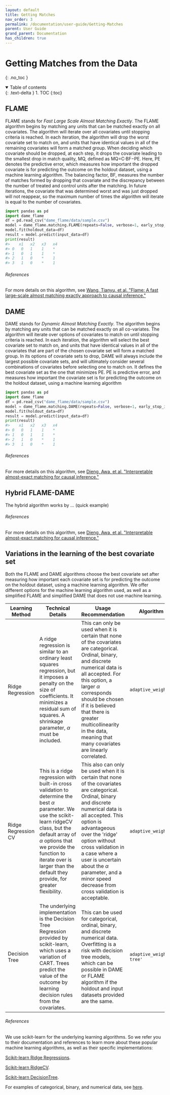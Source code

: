 ```yaml
---
layout: default
title: Getting Matches
nav_order: 3
permalink: /documentation/user-guide/Getting-Matches
parent: User Guide
grand_parent: Documentation
has_children: true
---
```


# Getting Matches from the Data
{: .no_toc }

<details open markdown="block">
  <summary>
    Table of contents
  </summary>
  {: .text-delta }
1. TOC
{:toc}
</details>


## FLAME

FLAME stands for *Fast Large Scale Almost Matching Exactly*. The FLAME algorithm  begins  by  matching  any  units  that  can  be  matched  exactly  on  all  covariates.  The algorithm will iterate over all covariates until stopping criteria  is  reached.   In  each  iteration,  the  algorithm  will  drop the worst  covariate  set  to match on, and units that have identical values in all of the remaining covariates will form a matched group. When deciding which covariate should be dropped, at each step, it drops the covariate leading to the smallest drop in match quality, MQ, defined as MQ=C·BF−PE.  Here, PE denotes the predictive error, which measures how important the dropped covariate is for predicting the outcome on the holdout dataset, using a machine learning algorithm.  The balancing  factor, BF, measures the number of matches formed by dropping that covariate and the discrepancy between the number of treated and control units after the matching. In future iterations, the covariate that was determined worst and was just dropped will not reappear, so the maximum number of times the algorithm will iterate is equal to the number of covariates. 


```python
import pandas as pd
import dame_flame
df = pd.read_csv("dame_flame/data/sample.csv")
model = dame_flame.matching.FLAME(repeats=False, verbose=1, early_stop_iterations=False)
model.fit(holdout_data=df)
result = model.predict(input_data=df)
print(result)
#>    x1   x2   x3   x4
#> 0   0   1    1    *     
#> 1   0   1    1    *     
#> 2   1   0    *    1     
#> 3   1   0    *    1     
```

###### References
For more details on this algorithm, see 
[Wang, Tianyu, et al. "Flame: A fast large-scale almost matching exactly approach to causal inference."](https://arxiv.org/abs/1707.06315)


## DAME

DAME stands for *Dynamic Almost Matching Exactly*. The  algorithm  begins  by  matching  any  units  that  can  be  matched  exactly  on  all  co-variates.  The algorithm will iterate over options of covariates to match on until stopping criteria  is  reached.   In  each  iteration,  the  algorithm  will  select  the  best  covariate  set  to match on, and units that have identical values in all of the covariates that are part of the chosen covariate set will form a matched group. In its options of covariate sets to drop, DAME will always include the largest possible covariate sets, and will ultimately consider several combinations of covariates before selecting one to match on. It defines the best covariate set as the one that minimizes PE. PE is predictive error, and measures how important the covariate set is for predicting the outcome on the holdout dataset, using a machine learning algorithm


```python
import pandas as pd
import dame_flame
df = pd.read_csv("dame_flame/data/sample.csv")
model = dame_flame.matching.DAME(repeats=False, verbose=1, early_stop_iterations=False)
model.fit(holdout_data=df)
result = model.predict(input_data=df)
print(result)
#>    x1   x2   x3   x4
#> 0   0   1    1    *     
#> 1   0   1    1    *     
#> 2   1   0    *    1     
#> 3   1   0    *    1     
```

###### References
For more details on this algorithm, see 
[Dieng, Awa, et al. "Interpretable almost-exact matching for causal inference."](https://arxiv.org/abs/1806.06802)

## Hybrid FLAME-DAME


The hybrid algorithm works by ...
 (quick example)

###### References
For more details on this algorithm, see 
[Dieng, Awa, et al. "Interpretable almost-exact matching for causal inference."](https://arxiv.org/abs/1806.06802) 
 
## Variations in the learning of the best covariate set

Both the FLAME and DAME algorithms choose the best covariate set after measuring how important each covariate set is for predicting the outcome on the holdout dataset, using a machine learning algorithm. We offer different options for the machine learning algorithm used, as well as a simplified FLAME and simplified DAME that does not use machine learning.

| Learning Method     | Technical Details                                                                                                                                                                                                                                                                                    | Usage Recommendation                                                                                                                                                                                                                                                                                                                                                      | Algorithm parameter                |
|---------------------|------------------------------------------------------------------------------------------------------------------------------------------------------------------------------------------------------------------------------------------------------------------------------------------------------|---------------------------------------------------------------------------------------------------------------------------------------------------------------------------------------------------------------------------------------------------------------------------------------------------------------------------------------------------------------------------|------------------------------------|
| Ridge Regression    | A ridge regression is similar to an ordinary least squares regression,  but it imposes a penalty on the size of coefficients. It minimizes a  residual sum of squares. A shrinkage parameter, $\alpha$ must be included.                                                                             | This can only be used when it is certain that none of the covariates are categorical. Ordinal, binary, and discrete numerical  data is all accepted. For this option, a larger $\alpha$ corresponds should be chosen if it is believed that there is greater multicollinearity in the data, meaning that many covariates are linearly correlated.                         | `adaptive_weights='ridge'`         |
| Ridge Regression CV | This is a ridge regression with built-in cross validation to determine the best $\alpha$ parameter. We use the scikit-learn ridgeCV class, but the default array of $\alpha$ options that we provide the function to iterate over is larger  than the default they provide, for greater flexibility. | This also can only be used when it is certain that none of the covariates are categorical. Ordinal, binary and discrete numerical data is all accepted.  This option is advantageous over the 'ridge' option without cross validation in a case where a user is uncertain about the $\alpha$ parameter, and a minor  speed decrease from cross validation is acceptable.  |   `adaptive_weights='ridgeCV'`     |
| Decision Tree       | The underlying implementation is the Decision Tree Regression provided by scikit-learn, which uses a variation of CART. Trees predict the value of the outcome by learning decision rules from the covariates.                                                                                       | This can be used for categorical, ordinal, binary, and discrete numerical data.  Overfitting is a risk with decision tree models, which can be possible in DAME or FLAME algorithm if the holdout and input datasets provided are the same.                                                                                                                               | `adaptive_weights='decision-tree'` |

###### References
We use scikit-learn for the underlying learning algorithms. So we refer you to their documentation and references to learn more about these popular machine learning algorithms, as well as their specific implementations:

[Scikit-learn Ridge Regressions](https://scikit-learn.org/stable/modules/generated/sklearn.linear_model.Ridge.html).

[Scikit-learn RidgeCV](https://scikit-learn.org/stable/modules/generated/sklearn.linear_model.RidgeCV.html).

[Scikit-learn DecisionTree](https://scikit-learn.org/stable/modules/tree.html#tree).

For examples of categorical, binary, and numerical data, see [here](https://stats.idre.ucla.edu/other/mult-pkg/whatstat/what-is-the-difference-between-categorical-ordinal-and-numerical-variables/). 

